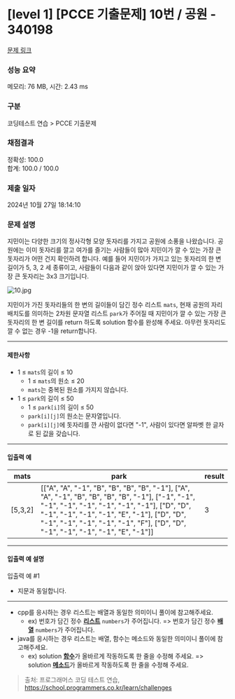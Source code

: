 # [level 1] [PCCE 기출문제] 10번 / 공원 - 340198 

[문제 링크](https://school.programmers.co.kr/learn/courses/30/lessons/340198) 

### 성능 요약

메모리: 76 MB, 시간: 2.43 ms

### 구분

코딩테스트 연습 > PCCE 기출문제

### 채점결과

정확성: 100.0<br/>합계: 100.0 / 100.0

### 제출 일자

2024년 10월 27일 18:14:10

### 문제 설명

<p>지민이는 다양한 크기의 정사각형 모양 돗자리를 가지고 공원에 소풍을 나왔습니다. 공원에는 이미 돗자리를 깔고 여가를 즐기는 사람들이 많아 지민이가 깔 수 있는 가장 큰 돗자리가 어떤 건지 확인하려 합니다. 예를 들어 지민이가 가지고 있는 돗자리의 한 변 길이가 5, 3, 2 세 종류이고, 사람들이 다음과 같이 앉아 있다면 지민이가 깔 수 있는 가장 큰 돗자리는 3x3 크기입니다.</p>

<p><img src="https://grepp-programmers.s3.ap-northeast-2.amazonaws.com/files/production/b303f9e8-1d3e-4e44-a75e-e8deb64c8e6c/10.jpg" title="" alt="10.jpg"></p>

<p>지민이가 가진 돗자리들의 한 변의 길이들이 담긴 정수 리스트 <code>mats</code>, 현재 공원의 자리 배치도를 의미하는 2차원 문자열 리스트 <code>park</code>가 주어질 때 지민이가 깔 수 있는 가장 큰 돗자리의 한 변 길이를 return 하도록 solution 함수를 완성해 주세요. 아무런 돗자리도 깔 수 없는 경우 -1을 return합니다.</p>

<hr>

<h4>제한사항</h4>

<ul>
<li>1 ≤ <code>mats</code>의 길이 ≤ 10

<ul>
<li>1 ≤ <code>mats</code>의 원소 ≤ 20</li>
<li><code>mats</code>는 중복된 원소를 가지지 않습니다.</li>
</ul></li>
<li>1 ≤ <code>park</code>의 길이 ≤ 50

<ul>
<li>1 ≤ <code>park[i]</code>의 길이 ≤ 50</li>
<li><code>park[i][j]</code>의 원소는 문자열입니다.</li>
<li><code>park[i][j]</code>에 돗자리를 깐 사람이 없다면 "-1", 사람이 있다면 알파벳 한 글자로 된 값을 갖습니다.</li>
</ul></li>
</ul>

<hr>

<h4>입출력 예</h4>
<table class="table">
        <thead><tr>
<th>mats</th>
<th>park</th>
<th>result</th>
</tr>
</thead>
        <tbody><tr>
<td>[5,3,2]</td>
<td>[["A", "A", "-1", "B", "B", "B", "B", "-1"], ["A", "A", "-1", "B", "B", "B", "B", "-1"], ["-1", "-1", "-1", "-1", "-1", "-1", "-1", "-1"], ["D", "D", "-1", "-1", "-1", "-1", "E", "-1"], ["D", "D", "-1", "-1", "-1", "-1", "-1", "F"], ["D", "D", "-1", "-1", "-1", "-1", "E", "-1"]]</td>
<td>3</td>
</tr>
</tbody>
      </table>
<hr>

<h4>입출력 예 설명</h4>

<p>입출력 예 #1</p>

<ul>
<li>지문과 동일합니다.</li>
</ul>

<hr>

<ul>
<li>cpp를 응시하는 경우 리스트는 배열과 동일한 의미이니 풀이에 참고해주세요.

<ul>
<li>ex) 번호가 담긴 정수 <u><strong>리스트</strong></u> <code>numbers</code>가 주어집니다. =&gt; 번호가 담긴 정수 <u><strong>배열</strong></u> <code>numbers</code>가 주어집니다.</li>
</ul></li>
<li>java를 응시하는 경우 리스트는 배열, 함수는 메소드와 동일한 의미이니 풀이에 참고해주세요.

<ul>
<li>ex) solution <u><strong>함수</strong></u>가 올바르게 작동하도록 한 줄을 수정해 주세요. =&gt; solution <u><strong>메소드</strong></u>가 올바르게 작동하도록 한 줄을 수정해 주세요.</li>
</ul></li>
</ul>


> 출처: 프로그래머스 코딩 테스트 연습, https://school.programmers.co.kr/learn/challenges